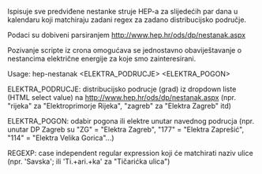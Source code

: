 Ispisuje sve predviđene nestanke struje HEP-a za slijedećih par dana u
kalendaru koji matchiraju zadani regex za zadano distribucijsko područje.

Podaci su dobiveni parsiranjem http://www.hep.hr/ods/dp/nestanak.aspx

Pozivanje scripte iz crona omogućava se jednostavno obaviještavanje o nestancima
električne energije za koje smo zainteresirani.

Usage: hep-nestanak <ELEKTRA_PODRUCJE> <ELEKTRA_POGON> <REGEXP>

ELEKTRA_PODRUCJE: distribucijsko podrucje (grad) iz dropdown liste (HTML select value) na http://www.hep.hr/ods/dp/nestanak.aspx
 (npr. "rijeka" za "Elektroprimorje Rijeka", "zagreb" za "Elektra Zagreb" itd)

ELEKTRA_POGON: odabir pogona ili elektre unutar navednog podrucja 
 (npr. unutar DP Zagreb su "ZG" = "Elektra Zagreb", "177" = "Elektra Zaprešić", "114" = "Elektra Velika Gorica"...)

REGEXP: case independent regular expression koji će matchirati naziv ulice (npr. 'Savska'; ili 'Ti.+ari.+ka' za "Tičarićka ulica")
